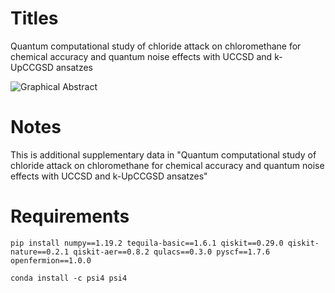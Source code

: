 # Titles
Quantum computational study of chloride attack on chloromethane for chemical accuracy and quantum noise effects with UCCSD and k-UpCCGSD ansatzes

![Graphical Abstract](https://user-images.githubusercontent.com/48709737/159001918-e4cf47fd-6fdf-49e4-a398-783b4856aeeb.jpg)

# Notes
This is additional supplementary data in "Quantum computational study of chloride attack on chloromethane for chemical accuracy and quantum noise effects with UCCSD and k-UpCCGSD ansatzes"

# Requirements
<pre><code>pip install numpy==1.19.2 tequila-basic==1.6.1 qiskit==0.29.0 qiskit-nature==0.2.1 qiskit-aer==0.8.2 qulacs==0.3.0 pyscf==1.7.6 openfermion==1.0.0</code></pre>
<pre><code>conda install -c psi4 psi4</code></pre>

